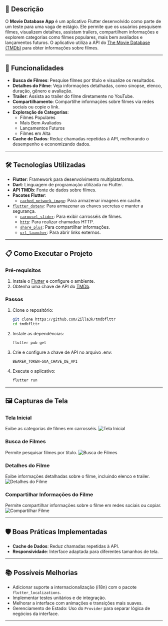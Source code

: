 ## 📖 **Descrição**

O **Movie Database App** é um aplicativo Flutter desenvolvido como parte de um teste para uma vaga de estágio. Ele permite que os usuários pesquisem filmes, visualizem detalhes, assistam trailers, compartilhem informações e explorem categorias como filmes populares, mais bem avaliados e lançamentos futuros. O aplicativo utiliza a API do [The Movie Database (TMDb)](https://www.themoviedb.org/) para obter informações sobre filmes.

---

## 🚀 **Funcionalidades**

- **Busca de Filmes**: Pesquise filmes por título e visualize os resultados.
- **Detalhes do Filme**: Veja informações detalhadas, como sinopse, elenco, duração, gênero e avaliação.
- **Trailer**: Assista ao trailer do filme diretamente no YouTube.
- **Compartilhamento**: Compartilhe informações sobre filmes via redes sociais ou copie o link.
- **Exploração de Categorias**:
  - Filmes Populares
  - Mais Bem Avaliados
  - Lançamentos Futuros
  - Filmes em Alta
- **Cache de Dados**: Reduz chamadas repetidas à API, melhorando o desempenho e economizando dados.

---

## 🛠️ **Tecnologias Utilizadas**

- **Flutter**: Framework para desenvolvimento multiplataforma.
- **Dart**: Linguagem de programação utilizada no Flutter.
- **API TMDb**: Fonte de dados sobre filmes.
- **Pacotes Flutter**:
  - [`cached_network_image`](https://pub.dev/packages/cached_network_image): Para armazenar imagens em cache.
- [`flutter_dotenv`](https://pub.dev/packages/flutter_dotenv): Para armazenar as chaves secretas e manter a segurança.
  - [`carousel_slider`](https://pub.dev/packages/carousel_slider): Para exibir carrosséis de filmes.
  - [`http`](https://pub.dev/packages/http): Para realizar chamadas HTTP.
  - [`share_plus`](https://pub.dev/packages/share_plus): Para compartilhar informações.
  - [`url_launcher`](https://pub.dev/packages/url_launcher): Para abrir links externos.

---

## 📋 **Como Executar o Projeto**

### **Pré-requisitos**

1. Instale o [Flutter](https://flutter.dev/docs/get-started/install) e configure o ambiente.
2. Obtenha uma chave de API do [TMDb](https://www.themoviedb.org/documentation/api).

### **Passos**

1. Clone o repositório:
   ```bash
   git clone https://github.com/Zilla3k/tmdbflttr
   cd tmdbflttr
   ```
2. Instale as dependências:
   ```bash
   flutter pub get
   ```
3. Crie e configure a chave de API no arquivo .env:
   ```dart
   BEARER_TOKEN=SUA_CHAVE_DE_API
   ```
4. Execute o aplicativo:
   ```bash
   flutter run
   ```

---

## 🖼️ **Capturas de Tela**

### **Tela Inicial**

Exibe as categorias de filmes em carrosséis.
![Tela Inicial](assets/screenshots/home.png)

### **Busca de Filmes**

Permite pesquisar filmes por título.
![Busca de Filmes](assets/screenshots/search.png)

### **Detalhes do Filme**

Exibe informações detalhadas sobre o filme, incluindo elenco e trailer.
![Detalhes do Filme](assets/screenshots/details.png)

### **Compartilhar Informações do Filme**

Permite compartilhar informações sobre o filme em redes sociais ou copiar.
![Compartilhar Filme](assets/screenshots/share.png)

---

## 🛡️ **Boas Práticas Implementadas**

- **Cache de Dados**: Reduz chamadas repetidas à API.
- **Responsividade**: Interface adaptada para diferentes tamanhos de tela.

---

## 📚 **Possíveis Melhorias**

- Adicionar suporte a internacionalização (i18n) com o pacote `flutter_localizations`.
- Implementar testes unitários e de integração.
- Melhorar a interface com animações e transições mais suaves.
- Gerenciamento de Estado: Uso do `Provider` para separar lógica de negócios da interface.

---
